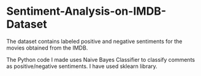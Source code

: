 # Sentiment-Analysis-on-IMDB-Dataset

The dataset contains labeled positive and negative sentiments for the movies obtained from the IMDB. 

The Python code I made uses Naive Bayes Classifier to classify comments as positive/negative sentiments. I have used sklearn library.
